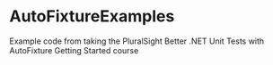 # AutoFixtureExamples
Example code from taking the PluralSight Better .NET Unit Tests with AutoFixture Getting Started course
